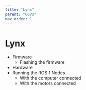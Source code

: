 ```yaml
---
title: "Lynx"
parent: "UGVs"
nav_order: 1
---
```


# Lynx

- Firmware
  - Flashing the firmware
- Hardware
- Running the ROS 1 Nodes
  - With the computer connected
  - With the motors connected